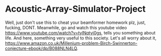 # Acoustic-Array-Simulator-Project
Well, just don't use this to cheat your beamformer homework plz, just, fucking, DONT. Meanwhile, go and watch this youtube video https://www.youtube.com/watch?v=tylNqtyj0gs, tells you something about life.
And here, something very useful to this society. Let's all worry about it, https://www.amazon.co.uk/Millenium-problem-Birch-Swinnerton-conjecture-ebook/dp/B088NLN4LQ.
